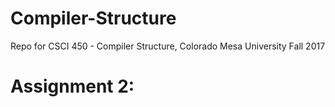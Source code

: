 # Compiler-Structure
Repo for CSCI 450 - Compiler Structure, Colorado Mesa University Fall 2017

# Assignment 2:
